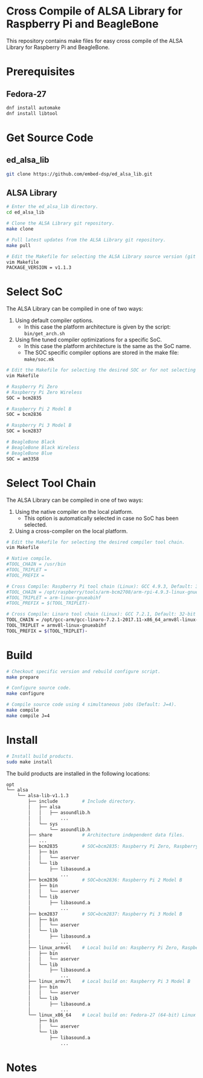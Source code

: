 
Cross Compile of ALSA Library for Raspberry Pi and BeagleBone
=============================================================

This repository contains make files for easy cross compile of the ALSA Library for Raspberry Pi and BeagleBone.

Prerequisites
=============

## Fedora-27
```bash
dnf install automake
dnf install libtool
```

Get Source Code
===============

## ed_alsa_lib
```bash
git clone https://github.com/embed-dsp/ed_alsa_lib.git
```

## ALSA Library
```bash
# Enter the ed_alsa_lib directory.
cd ed_alsa_lib

# Clone the ALSA Library git repository.
make clone

# Pull latest updates from the ALSA Library git repository.
make pull

# Edit the Makefile for selecting the ALSA Library source version (git master branch / git tag).
vim Makefile
PACKAGE_VERSION = v1.1.3
```

Select SoC
==========
The ALSA Library can be compiled in one of two ways:
1. Using default compiler options.
    * In this case the platform architecture is given by the script: `bin/get_arch.sh`
2. Using fine tuned compiler optimizations for a specific SoC.
    * In this case the platform architecture is the same as the SoC name.
    * The SOC specific compiler options are stored in the make file: `make/soc.mk`

```bash
# Edit the Makefile for selecting the desired SOC or for not selecting a SOC at all.
vim Makefile
```

```bash
# Raspberry Pi Zero
# Raspberry Pi Zero Wireless
SOC = bcm2835

# Raspberry Pi 2 Model B
SOC = bcm2836

# Raspberry Pi 3 Model B
SOC = bcm2837

# BeagleBone Black
# BeagleBone Black Wireless
# BeagleBone Blue
SOC = am3358
```

Select Tool Chain
=================
The ALSA Library can be compiled in one of two ways:
1. Using the native compiler on the local platform.
    * This option is automatically selected in case no SoC has been selected.
2. Using a cross-compiler on the local platform.

```bash
# Edit the Makefile for selecting the desired compiler tool chain.
vim Makefile
```

```bash
# Native compile.
#TOOL_CHAIN = /usr/bin
#TOOL_TRIPLET =
#TOOL_PREFIX = 

# Cross Compile: Raspberry Pi tool chain (Linux): GCC 4.9.3, Default: 32-bit ARMv6 Cortex-A, hard-float, little-endian
#TOOL_CHAIN = /opt/raspberry/tools/arm-bcm2708/arm-rpi-4.9.3-linux-gnueabihf/bin
#TOOL_TRIPLET = arm-linux-gnueabihf
#TOOL_PREFIX = $(TOOL_TRIPLET)-

# Cross Compile: Linaro tool chain (Linux): GCC 7.2.1, Default: 32-bit ARMv8 Cortex-A, hard-float, little-endian
TOOL_CHAIN = /opt/gcc-arm/gcc-linaro-7.2.1-2017.11-x86_64_armv8l-linux-gnueabihf/bin
TOOL_TRIPLET = armv8l-linux-gnueabihf
TOOL_PREFIX = $(TOOL_TRIPLET)-
```

Build
=====
```bash
# Checkout specific version and rebuild configure script.
make prepare

# Configure source code.
make configure

# Compile source code using 4 simultaneous jobs (Default: J=4).
make compile
make compile J=4
```

Install
=======
```bash
# Install build products.
sudo make install
```

The build products are installed in the following locations:
```bash
opt
└── alsa
    └── alsa-lib-v1.1.3
        ├── include         # Include directory.
        │   ├── alsa
        │   │   ├── asoundlib.h
        │   │       ...
        │   └── sys
        │       └── asoundlib.h
        ├── share           # Architecture independent data files.
        │   ...
        ├── bcm2835         # SOC=bcm2835: Raspberry Pi Zero, Raspberry Pi Zero Wireless
        │   ├── bin
        │   │   └── aserver
        │   └── lib
        │       ├── libasound.a
        │           ...
        ├── bcm2836         # SOC=bcm2836: Raspberry Pi 2 Model B
        │   ├── bin
        │   │   └── aserver
        │   └── lib
        │       ├── libasound.a
        │           ...
        ├── bcm2837         # SOC=bcm2837: Raspberry Pi 3 Model B
        │   ├── bin
        │   │   └── aserver
        │   └── lib
        │       ├── libasound.a
        │           ...
        ├── linux_armv6l    # Local build on: Raspberry Pi Zero, Raspberry Pi Zero Wireless
        │   ├── bin
        │   │   └── aserver
        │   └── lib
        │       ├── libasound.a
        │           ...
        ├── linux_armv7l    # Local build on: Raspberry Pi 3 Model B
        │   ├── bin
        │   │   └── aserver
        │   └── lib
        │       ├── libasound.a
        │           ...
        └── linux_x86_64    # Local build on: Fedora-27 (64-bit) Linux
            ├── bin
            │   └── aserver
            └── lib
                ├── libasound.a
                    ...
```

Notes
=====

